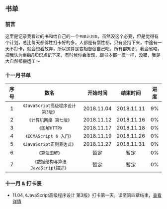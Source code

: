 ## 书单

### 前言
这里是记录我看过的书和给自己的一个`书单计划表`，虽然没这个必要，但是觉得有个计划，总比每天都佛性打卡好的多，人都是有惰性都，只有坚持下来，中途有一天不打卡，就会想着放弃，所以这算是变相督促自己吧，所有都知识，我会省略，把我认为`重要`的知识点记下来，有时候你会发现，跟书本都一模一样，没错，我是大自然都搬运工～

### 十一月书单

| 序号 | 数名 | 开始时间 | 结束时间 | 进度 |
| :------: | :------: | :------: | :------: | :------: | 
| 1 | `《JavaScript高级程序设计 第3版》` |  2018.11.04 | 2018.11.11 | 9% |
| 2 | `《计算机网络 第七版》` |  2018.11.12 | 2018.11.16 | 0% |
| 3 | `《图解HTTP》` |  2018.11.17 | 2018.11.18 | 0% |
| 4 | `《ECMAScript 6 入门》` |  2018.11.19 | 2018.11.26 | 0% |
| 5 | `《JavaScript正则表达式》` |  2018.11.27 | 2018.11.31 | 0% |
| 6 | `《算法图解》` | 暂定 | 暂定 | 0% |
| 7 | `《数据结构与算法 JavaScript描述》` |  暂定 | 暂定 | 0% |

### 十一月 & 打卡表
- 11.04, 《JavaScript高级程序设计 第3版》打卡第一天，读至第四章结束，[查看详情](https://github.com/PDKSophia/read-booklist/blob/master/JavaScript%E9%AB%98%E7%BA%A7%E7%BC%96%E7%A8%8B%E8%AE%BE%E8%AE%A1/play-card-1.md)
